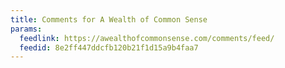 ```yaml
---
title: Comments for A Wealth of Common Sense
params:
  feedlink: https://awealthofcommonsense.com/comments/feed/
  feedid: 8e2ff447ddcfb120b21f1d15a9b4faa7
---
```

